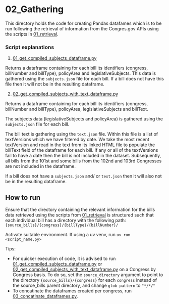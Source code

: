 # 02_Gathering
This directory holds the code for creating Pandas datafames which is to be run following the retrieval of information from the Congres.gov APIs using the scripts in [01_retrieval](../01_retrieval).

### Script explanations
1. [01_get_compiled_subjects_dataframe.py](01_get_compiled_subjects_dataframe.py) 

Returns a dataframe containing for each bill its identifiers (congress, billNumber and billType), policyArea and legislativeSubjects. This data is gathered using the `subjects.json` file for each bill. If a bill does not have this file then it will not be in the resulting dataframe.

2. [02_get_compiled_subjects_with_text_dataframe.py](02_get_compiled_subjects_with_text_dataframe.py)

Returns a dataframe containing for each bill its identifiers (congress, billNumber and billType), policyArea, legislativeSubjects and billText. 

The subjects data (legislativeSubjects and policyArea) is gathered using the `subjects.json` file for each bill. 

The bill text is gathering using the `text.json` file. Within this file is a list of textVersions which we have filtered by date. We take the most recent textVersion and read in the text from its linked HTML file to populate the billText field of the dataframe for each bill. If any or all of the textVersions fail to have a date then the bill is not included in the dataset. Subsequently, all bills from the 101st and some bills from the 102nd and 103rd Congresses are not included in the dataframe.

If a bill does not have a `subjects.json` and/ or `text.json` then it will also not be in the resulting dataframe.


## How to run

Ensure that the directory containing the relevant information for the bills data retrieved using the scripts from [01_retrieval](../01_retrieval) is structured such that each individual bill has a directory with the following path: `{source_bills}/{congress}/{billType}/{billNumber}/`

Activate suitable environment. If using a uv venv, run `uv run <script_name.py>`

Tips:
- For quicker execution of code, it is advised to run [01_get_compiled_subjects_dataframe.py](01_get_compiled_subjects_dataframe.py) or [02_get_compiled_subjects_with_text_dataframe.py](02_get_compiled_subjects_with_text_dataframe.py) on a Congress by Congress basis. To do so, set the `source_directory` argument to point to the directory `{source_bills}/{congress}` for each `congress` instead of the source_bills parent directory, and change `glob pattern` to `"*/*/"`
- To concatinate the dataframes created per congress, run [03_concatinate_dataframes.py](03_concatinate_dataframes.py).